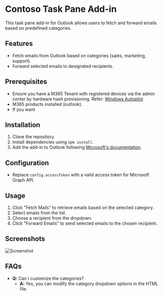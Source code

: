 # Contoso Task Pane Add-in

This task pane add-in for Outlook allows users to fetch and forward emails based on predefined categories.

## Features
- Fetch emails from Outlook based on categories (sales, marketing, support).
- Forward selected emails to designated recipients.

## Prerequisites
- Ensure you have a M365 Tenant with registered devices via the admin center by hardware hash provisioning. Refer: [Windows Autopilot](https://learn.microsoft.com/en-us/autopilot/add-devices) 
- M365 products installed (outlook).
- If you want 

## Installation
1. Clone the repository.
2. Install dependencies using `npm install`.
3. Add the add-in to Outlook following [Microsoft's documentation](https://learn.microsoft.com/en-us/office/dev/add-ins/quickstarts/outlook-quickstart?tabs=yeomangenerator).

## Configuration
- Replace `config.accessToken` with a valid access token for Microsoft Graph API.

## Usage
1. Click "Fetch Mails" to retrieve emails based on the selected category.
2. Select emails from the list.
3. Choose a recipient from the dropdown.
4. Click "Forward Emails" to send selected emails to the chosen recipient.

## Screenshots
![Screenshot](./screenshots/screenshot1.png)

## 

## FAQs
- **Q:** Can I customize the categories?
  - **A:** Yes, you can modify the category dropdown options in the HTML file.

